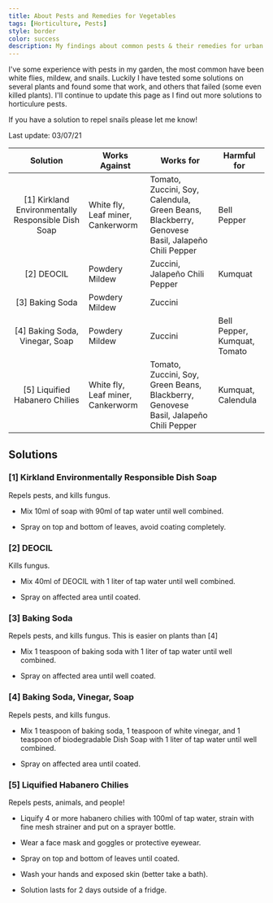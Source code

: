 ```yaml
---
title: About Pests and Remedies for Vegetables
tags: [Horticulture, Pests]
style: border
color: success
description: My findings about common pests & their remedies for urban horticulture gardens.
---
```


I've some experience with pests in my garden, the most common have been white flies, mildew, and snails. Luckily I have tested some solutions on several plants and found some that work, and others that failed (some even killed plants). I'll continue to update this page as I find out more solutions to horticulure pests.

If you have  a solution to repel snails please let me know!

Last update: 03/07/21

| Solution | Works Against | Works for | Harmful for |
|:--------:|---------------|------------|-------------|
| [1] Kirkland Environmentally Responsible Dish Soap | White fly, Leaf miner, Cankerworm | Tomato, Zuccini, Soy, Calendula, Green Beans, Blackberry, Genovese Basil, Jalapeño Chili Pepper | Bell Pepper |
| [2] DEOCIL | Powdery Mildew | Zuccini, Jalapeño Chili Pepper | Kumquat |
| [3] Baking Soda | Powdery Mildew | Zuccini | |
| [4] Baking Soda, Vinegar, Soap | Powdery Mildew | Zuccini | Bell Pepper, Kumquat, Tomato |
| [5] Liquified Habanero Chilies | White fly, Leaf miner, Cankerworm | Tomato, Zuccini, Soy, Green Beans, Blackberry, Genovese Basil, Jalapeño Chili Pepper | Kumquat, Calendula |

## Solutions

### [1] Kirkland Environmentally Responsible Dish Soap

Repels pests, and kills fungus.

- Mix 10ml of soap with 90ml of tap water until well combined.

- Spray on top and bottom of leaves, avoid coating completely.

### [2] DEOCIL

Kills fungus.

- Mix 40ml of DEOCIL with 1 liter of tap water until well combined.

- Spray on affected area until coated.

### [3] Baking Soda

Repels pests, and kills fungus. This is easier on plants than [4]

- Mix 1 teaspoon of baking soda with 1 liter of tap water until well combined.

- Spray on affected area until well coated.

### [4] Baking Soda, Vinegar, Soap

Repels pests, and kills fungus.

- Mix 1 teaspoon of baking soda, 1 teaspoon of white vinegar, and 1 teaspoon of biodegradable Dish Soap with 1 liter of tap water until well combined.

- Spray on affected area until coated.

### [5] Liquified Habanero Chilies

Repels pests, animals, and people!

- Liquify 4 or more habanero chilies with 100ml of tap water, strain with fine mesh strainer and put on a sprayer bottle.

- Wear a face mask and goggles or protective eyewear.

- Spray on top and bottom of leaves until coated.

- Wash your hands and exposed skin (better take a bath).

- Solution lasts for 2 days outside of a fridge.